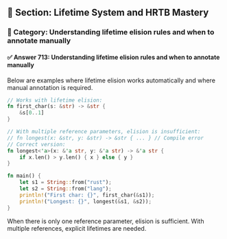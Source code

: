## 📘 Section: Lifetime System and HRTB Mastery  
### 🔹 Category: Understanding lifetime elision rules and when to annotate manually  
#### ✅ Answer 713: Understanding lifetime elision rules and when to annotate manually

Below are examples where lifetime elision works automatically and where manual annotation is required.

```rust
// Works with lifetime elision:
fn first_char(s: &str) -> &str {
    &s[0..1]
}

// With multiple reference parameters, elision is insufficient:
// fn longest(x: &str, y: &str) -> &str { ... } // Compile error
// Correct version:
fn longest<'a>(x: &'a str, y: &'a str) -> &'a str {
    if x.len() > y.len() { x } else { y }
}

fn main() {
    let s1 = String::from("rust");
    let s2 = String::from("lang");
    println!("First char: {}", first_char(&s1));
    println!("Longest: {}", longest(&s1, &s2));
}
```

When there is only one reference parameter, elision is sufficient. With multiple references, explicit lifetimes are needed.
